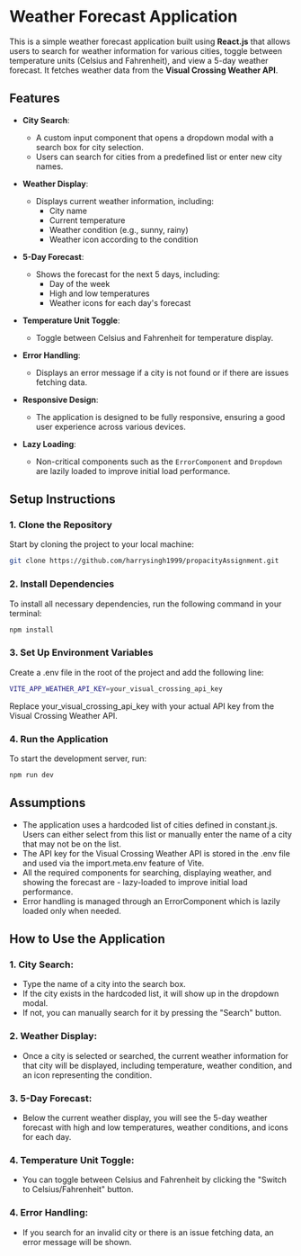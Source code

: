 # Weather Forecast Application

This is a simple weather forecast application built using **React.js** that allows users to search for weather information for various cities, toggle between temperature units (Celsius and Fahrenheit), and view a 5-day weather forecast. It fetches weather data from the **Visual Crossing Weather API**.

## Features

- **City Search**: 
  - A custom input component that opens a dropdown modal with a search box for city selection.
  - Users can search for cities from a predefined list or enter new city names.

- **Weather Display**:
  - Displays current weather information, including:
    - City name
    - Current temperature
    - Weather condition (e.g., sunny, rainy)
    - Weather icon according to the condition

- **5-Day Forecast**:
  - Shows the forecast for the next 5 days, including:
    - Day of the week
    - High and low temperatures
    - Weather icons for each day's forecast

- **Temperature Unit Toggle**: 
  - Toggle between Celsius and Fahrenheit for temperature display.

- **Error Handling**:
  - Displays an error message if a city is not found or if there are issues fetching data.

- **Responsive Design**:
  - The application is designed to be fully responsive, ensuring a good user experience across various devices.

- **Lazy Loading**:
  - Non-critical components such as the `ErrorComponent` and `Dropdown` are lazily loaded to improve initial load performance.

## Setup Instructions

### 1. Clone the Repository

Start by cloning the project to your local machine:

```bash
git clone https://github.com/harrysingh1999/propacityAssignment.git
```

### 2. Install Dependencies

To install all necessary dependencies, run the following command in your terminal:

```bash
npm install
```

### 3. Set Up Environment Variables

Create a .env file in the root of the project and add the following line:

```bash
VITE_APP_WEATHER_API_KEY=your_visual_crossing_api_key
```
Replace your_visual_crossing_api_key with your actual API key from the Visual Crossing Weather API.

### 4. Run the Application
To start the development server, run:

```bash
npm run dev
```

## Assumptions
- The application uses a hardcoded list of cities defined in constant.js. Users can either select from this list or manually enter the name of a city that may not be on the list.
- The API key for the Visual Crossing Weather API is stored in the .env file and used via the import.meta.env feature of Vite.
- All the required components for searching, displaying weather, and showing the forecast are - lazy-loaded to improve initial load performance.
- Error handling is managed through an ErrorComponent which is lazily loaded only when needed.

## How to Use the Application

### 1. City Search:

- Type the name of a city into the search box.
- If the city exists in the hardcoded list, it will show up in the dropdown modal.
- If not, you can manually search for it by pressing the "Search" button.

### 2. Weather Display:

- Once a city is selected or searched, the current weather information for that city will be displayed, including temperature, weather condition, and an icon representing the condition.

### 3. 5-Day Forecast:

- Below the current weather display, you will see the 5-day weather forecast with high and low temperatures, weather conditions, and icons for each day.

### 4. Temperature Unit Toggle:

- You can toggle between Celsius and Fahrenheit by clicking the "Switch to Celsius/Fahrenheit" button.

### 4. Error Handling:

- If you search for an invalid city or there is an issue fetching data, an error message will be shown.





